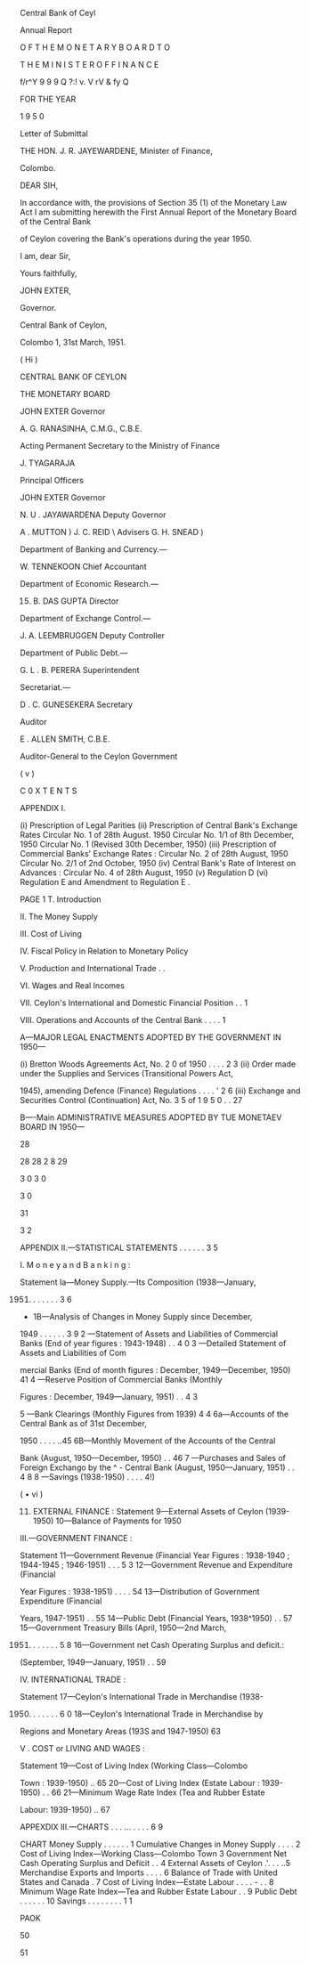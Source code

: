 Central Bank of Ceyl

Annual Report

O F T H E M O N E T A R Y B O A R D T O

T H E M I N I S T E R O F F I N A N C E

f/r^Y 9 9 9 Q ?:! v. V rV & fy Q

FOR THE YEAR

1 9 5 0

Letter of Submittal

THE HON. J. R. JAYEWARDENE, Minister of Finance,

Colombo.

DEAR SIH,

In accordance with, the provisions of Section 35 (1) of the Monetary Law Act I am submitting herewith the First Annual Report of the Monetary Board of the Central Bank

of Ceylon covering the Bank's operations during the year 1950.

I am, dear Sir,

Yours faithfully,

JOHN EXTER,

Governor.

Central Bank of Ceylon,

Colombo 1, 31st March, 1951.

( Hi )

CENTRAL BANK OF CEYLON

THE MONETARY BOARD

JOHN EXTER Governor

A. G. RANASINHA, C.M.G., C.B.E.

Acting Permanent Secretary to the Ministry of Finance

J. TYAGARAJA

Principal Officers

JOHN EXTER Governor

N. U . JAYAWARDENA Deputy Governor

A . MUTTON ) J. C. REID \ Advisers G. H. SNEAD )

Department of Banking and Currency.—

W. TENNEKOON Chief Accountant

Department of Economic Research.—

15. B. DAS GUPTA Director

Department of Exchange Control.—

J. A. LEEMBRUGGEN Deputy Controller

Department of Public Debt.—

G. L . B. PERERA Superintendent

Secretariat.—

D . C. GUNESEKERA Secretary

Auditor

E . ALLEN SMITH, C.B.E.

Auditor-General to the Ceylon Government

( v )

C 0 X T E N T S

APPENDIX I.

(i) Prescription of Legal Parities (ii) Prescription of Central Bank's Exchange Rates Circular No. 1 of 28th August. 1950 Circular No. 1/1 of 8th December, 1950 Circular No. 1 (Revised 30th December, 1950) (iii) Prescription of Commercial Banks' Exchange Rates : Circular No. 2 of 28th August, 1950 Circular No. 2/1 of 2nd October, 1950 (iv) Central Bank's Rate of Interest on Advances : Circular No. 4 of 28th August, 1950 (v) Regulation D (vi) Regulation E and Amendment to Regulation E .

PAGE 1 T. Introduction

II. The Money Supply

III. Cost of Living

IV. Fiscal Policy in Relation to Monetary Policy

V. Production and International Trade . .

VI. Wages and Real Incomes

VII. Ceylon's International and Domestic Financial Position . . 1

VIII. Operations and Accounts of the Central Bank . . . . 1

A—MAJOR LEGAL ENACTMENTS ADOPTED BY THE GOVERNMENT IN 1950—

(i) Bretton Woods Agreements Act, No. 2 0 of 1950 . . . . 2 3 (ii) Order made under the Supplies and Services (Transitional Powers Act,

1945), amending Defence (Finance) Regulations . . . . ' 2 6 (iii) Exchange and Securities Control (Continuation) Act, No. 3 5 of 1 9 5 0 . . 27

B—-Main ADMINISTRATIVE MEASURES ADOPTED BY TUE MONETAEV BOARD IN 1950—

28

28 28 2 8 29

3 0 3 0

3 0

31

3 2

APPENDIX II.—STATISTICAL STATEMENTS . . . . . . 3 5

I. M o n e y a n d B a n k i n g :

Statement Ia—Money Supply.—Its Composition (1938—January,

1951) . . . . . . 3 6

* 1B—Analysis of Changes in Money Supply since December,

1949 . . . . . . 3 9 2 —Statement of Assets and Liabilities of Commercial Banks (End of year figures : 1943-1948) . . 4 0 3 —Detailed Statement of Assets and Liabilities of Com­

mercial Banks (End of month figures : December, 1949—December, 1950) 41 4 —Reserve Position of Commercial Banks (Monthly

Figures : December, 1949—January, 1951) . . 4 3

5 —Bank Clearings (Monthly Figures from 1939) 4 4 6a—Accounts of the Central Bank as of 31st December,

1950 . . . . ..45 6B—Monthly Movement of the Accounts of the Central

Bank (August, 1950—December, 1950) . . 46 7 —Purchases and Sales of Foreign Exchango by the ^ - Central Bank (August, 1950—January, 1951) . . 4 8 8 —Savings (1938-1950) . . . . 4!)

( • vi )

11. EXTERNAL FINANCE : Statement 9—External Assets of Ceylon (1939-1950) 10—Balance of Payments for 1950

III.—GOVERNMENT FINANCE :

Statement 11—Government Revenue (Financial Year Figures : 1938-1940 ; 1944-1945 ; 1946-1951) . . . 5 3 12—Government Revenue and Expenditure (Financial

Year Figures : 1938-1951) . . . . 54 13—Distribution of Government Expenditure (Financial

Years, 1947-1951) . . 55 14—Public Debt (Financial Years, 1938^1950) . . 57 15—Government Treasury Bills (April, 1950—2nd March,

1951) . . . . . . 5 8 16—Government net Cash Operating Surplus and deficit.:

(September, 1949—January, 1951) . . 59

IV. INTERNATIONAL TRADE :

Statement 17—Ceylon's International Trade in Merchandise (1938-

1950) . . . . . . 6 0 18—Ceylon's International Trade in Merchandise by

Regions and Monetary Areas (193S and 1947-1950) 63

V . COST or LIVING AND WAGES :

Statement 19—Cost of Living Index (Working Class—Colombo

Town : 1939-1950) .. 65 20—Cost of Living Index (Estate Labour : 1939-1950) . . 66 21—Minimum Wage Rate Index (Tea and Rubber Estate

Labour: 1939-1950) .. 67

APPEXDIX III.—CHARTS . . . ... . . . . 6 9

CHART Money Supply . . . . . . 1 Cumulative Changes in Money Supply . . . . 2 Cost of Living Index—Working Class—Colombo Town 3 Government Net Cash Operating Surplus and Deficit . . 4 External Assets of Ceylon .'. . . ..5 Merchandise Exports and Imports . . . . 6 Balance of Trade with United States and Canada . 7 Cost of Living Index—Estate Labour . . . . - . . 8 Minimum Wage Rate Index—Tea and Rubber Estate Labour . . 9 Public Debt . . . . . . 10 Savings . . . . . . . . 1 1

PAOK

50

51